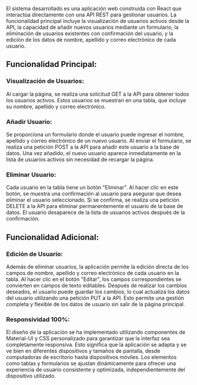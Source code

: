 El sistema desarrollado es una aplicación web construida con React que interactúa directamente con una API REST para gestionar usuarios. La funcionalidad principal incluye la visualización de usuarios activos desde la API, la capacidad de añadir nuevos usuarios mediante un formulario, la eliminación de usuarios existentes con confirmación del usuario, y la edición de los datos de nombre, apellido y correo electrónico de cada usuario.

<h2> Funcionalidad Principal: </h2>

<h3>Visualización de Usuarios:</h3>

Al cargar la página, se realiza una solicitud GET a la API para obtener todos los usuarios activos. Estos usuarios se muestran en una tabla, que incluye su nombre, apellido y correo electrónico.

<h3> Añadir Usuario: </h3>

Se proporciona un formulario donde el usuario puede ingresar el nombre, apellido y correo electrónico de un nuevo usuario. Al enviar el formulario, se realiza una petición POST a la API para añadir este usuario a la base de datos. Una vez añadido, el nuevo usuario aparece inmediatamente en la lista de usuarios activos sin necesidad de recargar la página.

<h3>Eliminar Usuario:</h3>

Cada usuario en la tabla tiene un botón "Eliminar". Al hacer clic en este botón, se muestra una confirmación al usuario para asegurar que desea eliminar el usuario seleccionado. Si se confirma, se realiza una petición DELETE a la API para eliminar permanentemente el usuario de la base de datos. El usuario desaparece de la lista de usuarios activos después de la confirmación.

<h2>Funcionalidad Adicional:</h2>
<h3>Edición de Usuario:</h3>

Además de eliminar usuarios, la aplicación permite la edición directa de los campos de nombre, apellido y correo electrónico de cada usuario en la tabla. Al hacer clic en el botón "Editar", los campos correspondientes se convierten en campos de texto editables. Después de realizar los cambios deseados, el usuario puede guardar los cambios, lo cual actualiza los datos del usuario utilizando una petición PUT a la API. Esto permite una gestión completa y flexible de los datos de usuario sin salir de la página principal.

<h3>Responsividad 100%:</h3>

El diseño de la aplicación se ha implementado utilizando componentes de Material-UI y CSS personalizado para garantizar que la interfaz sea completamente responsiva. Esto significa que la aplicación se adapta y se ve bien en diferentes dispositivos y tamaños de pantalla, desde computadoras de escritorio hasta dispositivos móviles. Los elementos como tablas y formularios se ajustan dinámicamente para ofrecer una experiencia de usuario consistente y optimizada, independientemente del dispositivo utilizado.
